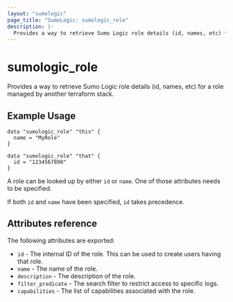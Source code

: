 ```yaml
---
layout: "sumologic"
page_title: "SumoLogic: sumologic_role"
description: |-
  Provides a way to retrieve Sumo Logic role details (id, names, etc) for a role managed outside of terraform.
---
```


# sumologic_role

Provides a way to retrieve Sumo Logic role details (id, names, etc) for a role
managed by another terraform stack.


## Example Usage
```hcl
data "sumologic_role" "this" {
  name = "MyRole"
}
```

```hcl
data "sumologic_role" "that" {
  id = "1234567890"
}
```

A role can be looked up by either `id` or `name`. One of those attributes needs to be specified.

If both `id` and `name` have been specified, `id` takes precedence.

## Attributes reference

The following attributes are exported:

- `id` - The internal ID of the role. This can be used to create users having that role.
- `name` - The name of the role.
- `description` - The description of the role.
- `filter_predicate` - The search filter to restrict access to specific logs.
- `capabilities` - The list of capabilities associated with the role.